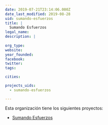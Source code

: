 ```yaml
---
date: 2019-07-21T23:14:06.000Z
date_last_modified: 2019-08-28
uid: sumando-esfuerzos
title: |
  Sumando Esfuerzos
legal_name: 
description: |
  
org_type: 
website: 
year_founded: 
facebook: 
twitter: 
tags:

cities: 

projects_uids:
  - sumando-esfuerzos

---
```


Esta organización tiene los siguientes proyectos:

- [Sumando Esfuerzos](/proyectos/sumando-esfuerzos)
